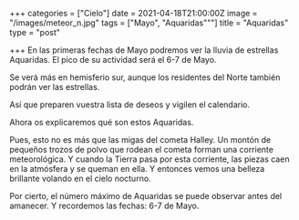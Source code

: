 +++
categories = ["Cielo"]
date = 2021-04-18T21:00:00Z
image = "/images/meteor_n.jpg"
tags = ["Mayo", "Aquaridаs"""]
title = "Aquaridаs"
type = "post"

+++
En las primeras fechas de Mayo podremos ver la lluvia de estrellas Aquaridas. El pico de su actividad será el 6-7 de Mayo.  
  
Se verá más en hemisferio sur, aunque los residentes del Norte también podrán ver las estrellas.  
  
Así que preparen vuestra lista de deseos y vigilen el calendario.  
  
Ahora os explicaremos qué son estos Aquaridаs.  
  
Pues, esto no es más que las migas del cometa Halley. Un montón de pequeños trozos de polvo que rodean el cometa forman una corriente meteorológica. Y cuando la Tierra pasa por esta corriente, las piezas caen en la atmósfera y se queman en ella. Y entonces vemos una belleza brillante volando en el cielo nocturno.  
  
Por cierto, el número máximo de Aquaridаs se puede observar antes del amanecer. Y recordemos las fechas: 6-7 de Mayo.
